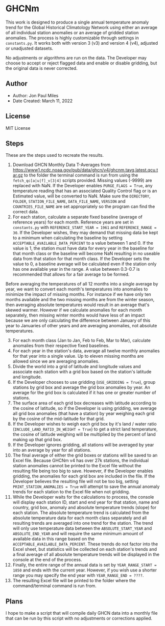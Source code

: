# GHCNm
This work is designed to produce a single annual temperature anomaly trend for the Global Historical Climatology Network using either an average of all individual station anomalies or an average of gridded station anomalies. The process is highly customizable through settings in `constants.py`. It works both with version 3 (v3) and version 4 (v4), adjusted or unadjusted datasets.

No adjustments or algorithms are run on the data. The Developer may choose to accept or reject flagged data and enable or disable gridding, but the original data is never corrected.

## Author
- Author: Jon Paul Miles
- Date Created: March 11, 2022

## License
MIT License

## Steps
These are the steps used to recreate the results.

1. Download GHCN Monthly Data T-Averages from https://www1.ncdc.noaa.gov/pub/data/ghcn/v4/ghcnm.tavg.latest.qcu.tar.gz to the folder the terminal command is run from using the `fetch_qc[a|u|f]_v[3|4]` scripts provided. Missing values (-9999) are replaced with NaN. If the Developer enables `PURGE_FLAGS = True`, any temperature reading that has an associated Quality Control flag or is an Estimated value, will be converted to NaN. Make sure the `DIRECTORY`, `FOLDER`, `STATION_FILE_NAME`, `DATA_FILE_NAME`, `VERSION` and `COUNTRIES_FILE_NAME` are set appropriately so the program can find the correct data.
2. For each station, calculate a separate fixed baseline (average of reference years) for each month. Reference years are set in `constants.py` with `REFERENCE_START_YEAR = 1961` and `REFERENCE_RANGE = 30`. If the Developer wishes, they may demand that missing data be kept to a minimum when calculating the baseline by setting `ACCEPTABLE_AVAILABLE_DATA_PERCENT` to a value between 1 and 0. If the value is 1, the station must have data for every year in the baseline for that month class or the baseline will become NaN resulting in no useable data from that station for that month class. If the Developer sets the value to 0, a baseline average will be calculated even if the station only has one available year in the range. A value between 0.3-0.7 is recommended that allows for a fair average to be formed.

  Before averaging the temperatures of all 12 months into a single average by year, we want to convert each month's temperatures into anomalies to minimize the impact of missing months. For instance if we have only ten months available and the two missing months are from the winter season, then averaging absolute temperatures would result in an average that's skewed warmer. However if we calculate anomalies for each month separately, then missing winter months would have less of an impact because we are only calculating the difference between January of this year to Januaries of other years and are averaging anomalies, not absolute temperatures.

3. For each month class (Jan to Jan, Feb to Feb, Mar to Mar), calculate anomalies from their respective fixed baselines.
4. For each year in the station's data, average all twelve monthly anomalies for that year into a single value. Up to eleven missing months are allowed since we are averaging anomalies.
5. Divide the world into a grid of latitude and longitude values and associate each station with a grid box based on the station's latitude and longitude.
6. If the Developer chooses to use gridding (`USE_GRIDDING = True`), group stations by grid box and average the grid box anomalies by year. An average for the grid box is calculated if it has one or greater number of stations.
7. The surface area of each grid box decreases with latitude according to the cosine of latitude, so if the Developer is using gridding, we average all grid box anomalies (that have a station) by year weighing each grid by the cosine of the mid-latitude for that grid.
8. If the Developer wishes to weigh each grid box by it's land / water ratio (`INCLUDE_LAND_RATIO_IN_WEIGHT = True`) to get a strict land temperature, the cosine of latitude weighing will be multiplied by the percent of land making up that grid box.
9. If the Developer ignores gridding, all stations will be averaged by year into an average by year for all stations.
10. The final average of either the grid boxes or stations will be saved to an Excel file. Because GHCNm v4 has over 27k stations, the individual station anomalies cannot be printed to the Excel file without the resulting file being too big to save. However, if the Developer enables gridding, the anomalies for each grid box are included in the file. If the Developer believes the resulting file will not be too big, setting `PRINT_STATION_ANOMALIES = True` will attempt to save the annual anomaly trends for each station to the Excel file when not gridding.
11. While the Developer waits for the calculations to process, the console will display each station ID, start and end year for that station, name and country, grid box, anomaly and absolute temperature trends (slope) for each station. The absolute temperature trend is calculated from the absolute temperature data for each month class separately and all resulting trends are averaged into one trend for the station. The trend will only use temperature data between the `ABSOLUTE_START_YEAR` and `ABSOLUTE_END_YEAR` and will require the same minimum amount of available data in this range based on the `ACCEPTABLE_AVAILABLE_DATA_PERCENT`. These trends do not factor into the Excel sheet, but statistics will be collected on each station's trends and a final average of all absolute temperature trends will be displayed in the console at the end of the process. 
12. Finally, the entire range of the annual data is set by `YEAR_RANGE_START = 1850` and ends with the current year. However, if you wish use a shorter range you may specify the end year with `YEAR_RANGE_END = ????`.
13. The resulting Excel file will be printed to the folder where the command/terminal command is run from.

## Plans

I hope to make a script that will compile daily GHCN data into a monthly file that can be run by this script with no adjustments or corrections applied.
